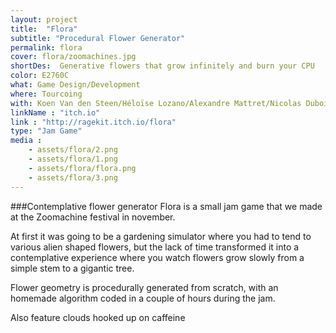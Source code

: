```yaml
---
layout: project
title:  "Flora"
subtitle: "Procedural Flower Generator"
permalink: flora
cover: flora/zoomachines.jpg
shortDes:  Generative flowers that grow infinitely and burn your CPU
color: E2760C
what: Game Design/Development
where: Tourcoing
with: Koen Van den Steen/Héloïse Lozano/Alexandre Mattret/Nicolas Dubois
linkName : "itch.io"
link : "http://ragekit.itch.io/flora"
type: "Jam Game"
media :
    - assets/flora/2.png
    - assets/flora/1.png
    - assets/flora/flora.png
    - assets/flora/3.png
---
```



###Contemplative flower generator
Flora is a small jam game that we made at the Zoomachine festival in november.

At first it was going to be a gardening simulator where you had to tend to various alien shaped flowers, but the lack of time transformed it into a contemplative experience where you watch flowers grow slowly from a simple stem to a gigantic tree.


Flower geometry is procedurally generated from scratch, with an homemade algorithm coded in a couple of hours during the jam. 

Also feature clouds hooked up on caffeine